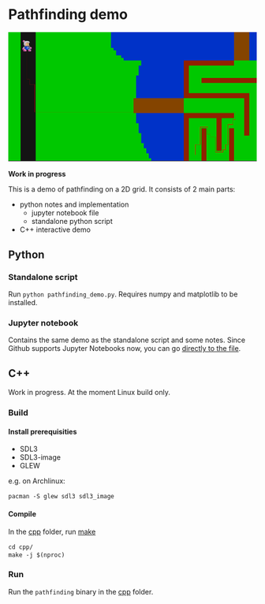 # Pathfinding demo

![C++ pathfinding demo](./docs/img/screenshot_1.png)

**Work in progress**

This is a demo of pathfinding on a 2D grid. It consists of 2 main parts:

* python notes and implementation
    * jupyter notebook file
    * standalone python script
* C++ interactive demo

## Python

### Standalone script

Run `python pathfinding_demo.py`. Requires numpy and matplotlib to be installed.

### Jupyter notebook

Contains the same demo as the standalone script and some notes. Since Github supports Jupyter Notebooks now, you can go [directly to the file](./python/pathfinding_demo.ipynb).

## C++

Work in progress. At the moment Linux build only.

### Build

#### Install prerequisities

* SDL3
* SDL3-image
* GLEW

e.g. on Archlinux:

```
pacman -S glew sdl3 sdl3_image
```

#### Compile

In the [cpp](./cpp/) folder, run [make](./cpp/Makefile)

```
cd cpp/
make -j $(nproc)
```

### Run

Run the `pathfinding` binary in the [cpp](./cpp/) folder.

